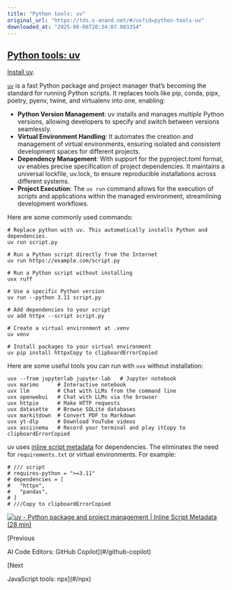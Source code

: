 ```yaml
---
title: "Python tools: uv"
original_url: "https://tds.s-anand.net/#/uv?id=python-tools-uv"
downloaded_at: "2025-06-06T20:34:07.003354"
---
```


[Python tools: uv](#/uv?id=python-tools-uv)
-------------------------------------------

[Install uv](https://docs.astral.sh/uv/getting-started/installation/).

[`uv`](https://docs.astral.sh/uv/) is a fast Python package and project manager that’s becoming the standard for running Python scripts. It replaces tools like pip, conda, pipx, poetry, pyenv, twine, and virtualenv into one, enabling:

* **Python Version Management**: uv installs and manages *multiple* Python versions, allowing developers to specify and switch between versions seamlessly.
* **Virtual Environment Handling**: It automates the creation and management of virtual environments, ensuring isolated and consistent development spaces for different projects.
* **Dependency Management**: With support for the pyproject.toml format, uv enables precise specification of project dependencies. It maintains a universal lockfile, uv.lock, to ensure reproducible installations across different systems.
* **Project Execution**: The `uv run` command allows for the execution of scripts and applications within the managed environment, streamlining development workflows.

Here are some commonly used commands:

```
# Replace python with uv. This automatically installs Python and dependencies.
uv run script.py

# Run a Python script directly from the Internet
uv run https://example.com/script.py

# Run a Python script without installing
uvx ruff

# Use a specific Python version
uv run --python 3.11 script.py

# Add dependencies to your script
uv add httpx --script script.py

# Create a virtual environment at .venv
uv venv

# Install packages to your virtual environment
uv pip install httpxCopy to clipboardErrorCopied
```

Here are some useful tools you can run with `uvx` without installation:

```
uvx --from jupyterlab jupyter-lab   # Jupyter notebook
uvx marimo      # Interactive notebook
uvx llm         # Chat with LLMs from the command line
uvx openwebui   # Chat with LLMs via the browser
uvx httpie      # Make HTTP requests
uvx datasette   # Browse SQLite databases
uvx markitdown  # Convert PDF to Markdown
uvx yt-dlp      # Download YouTube videos
uvx asciinema   # Record your terminal and play itCopy to clipboardErrorCopied
```

uv uses [inline script metadata](https://packaging.python.org/en/latest/specifications/inline-script-metadata/#inline-script-metadata) for dependencies.
The eliminates the need for `requirements.txt` or virtual environments. For example:

```
# /// script
# requires-python = ">=3.11"
# dependencies = [
#   "httpx",
#   "pandas",
# ]
# ///Copy to clipboardErrorCopied
```

[![uv - Python package and project management | Inline Script Metadata (28 min)](https://i.ytimg.com/vi_webp/igWlYl3asKw/sddefault.webp)](https://youtu.be/igWlYl3asKw?t=1240)




[Previous

AI Code Editors: GitHub Copilot](#/github-copilot)

[Next

JavaScript tools: npx](#/npx)